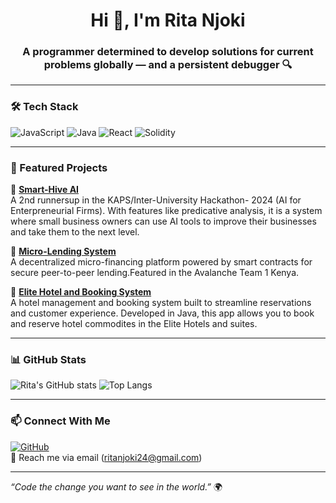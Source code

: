 <h1 align="center">Hi 👋, I'm Rita Njoki</h1>
<h3 align="center">A programmer determined to develop solutions for current problems globally — and a persistent debugger 🔍</h3>

---

### 🛠️ Tech Stack
![JavaScript](https://img.shields.io/badge/-JavaScript-F7DF1E?style=flat&logo=javascript&logoColor=black)
![Java](https://img.shields.io/badge/-Java-007396?style=flat&logo=java&logoColor=white)
![React](https://img.shields.io/badge/-React-61DAFB?style=flat&logo=react&logoColor=black)
![Solidity](https://img.shields.io/badge/-Solidity-363636?style=flat&logo=solidity&logoColor=white)

---

### 🚀 Featured Projects

🔹 **[Smart-Hive AI](https://github.com/rita-2424)**  
A 2nd runnersup in the KAPS/Inter-University Hackathon- 2024 (AI for Enterpreneurial Firms).
With features like predicative analysis, it is a system where small business owners can use AI tools to improve their businesses and take them to the next level.

🔹 **[Micro-Lending System](https://github.com/rita-2424)**  
A decentralized micro-financing platform powered by smart contracts for secure peer-to-peer lending.Featured in the Avalanche Team 1 Kenya.

🔹 **[Elite Hotel and Booking System](https://github.com/rita-2424)**  
A hotel management and booking system built to streamline reservations and customer experience. Developed in Java, this app allows you to book and reserve hotel commodites in the Elite Hotels and suites.

---

### 📊 GitHub Stats

![Rita's GitHub stats](https://github-readme-stats.vercel.app/api?username=rita-2424&show_icons=true&theme=radical)
![Top Langs](https://github-readme-stats.vercel.app/api/top-langs/?username=rita-2424&layout=compact&theme=radical)

---

### 📫 Connect With Me

[![GitHub](https://img.shields.io/badge/GitHub-%23121011.svg?style=flat&logo=github&logoColor=white)](https://github.com/rita-2424)  
📧 Reach me via email (ritanjoki24@gmail.com)

---

*“Code the change you want to see in the world.”* 🌍

